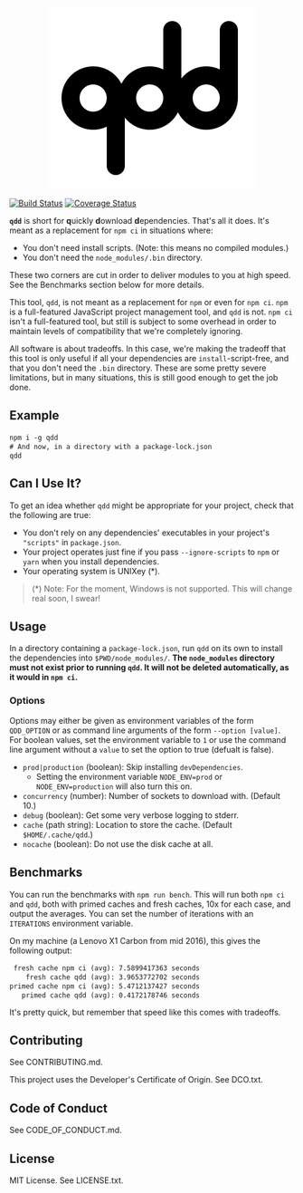 <div align="center">
<img src="./qdd-logo.svg"/>
</div>

[![Build Status](https://travis-ci.org/bengl/qdd.svg?branch=master)](https://travis-ci.org/bengl/qdd)
[![Coverage Status](https://coveralls.io/repos/github/bengl/qdd/badge.svg?branch=master)](https://coveralls.io/github/bengl/qdd?branch=master)


**`qdd`** is short for **q**uickly **d**ownload **d**ependencies. That's all it
does. It's meant as a replacement for `npm ci` in situations where:

* You don't need install scripts. (Note: this means no compiled modules.)
* You don't need the `node_modules/.bin` directory.

These two corners are cut in order to deliver modules to you at high speed. See
the Benchmarks section below for more details.

This tool, `qdd`, is not meant as a replacement for `npm` or even for `npm ci`.
`npm` is a full-featured JavaScript project management tool, and `qdd` is not.
`npm ci` isn't a full-featured tool, but still is subject to some overhead in
order to maintain levels of compatibility that we're completely ignoring.

All software is about tradeoffs. In this case, we're making the tradeoff that
this tool is only useful if all your dependencies are `install`-script-free, and
that you don't need the `.bin` directory. These are some pretty severe
limitations, but in many situations, this is still good enough to get the job
done.

## Example

```
npm i -g qdd
# And now, in a directory with a package-lock.json
qdd
```

## Can I Use It?

To get an idea whether `qdd` might be appropriate for your project, check that
the following are true:

* You don't rely on any dependencies' executables in your project's `"scripts"`
  in `package.json`.
* Your project operates just fine if you pass `--ignore-scripts` to `npm` or
  `yarn` when you install dependencies.
* Your operating system is UNIXey (*).

> (*) Note: For the moment, Windows is not supported. This will change real
> soon, I swear!

## Usage

In a directory containing a `package-lock.json`, run `qdd` on its own to
install the dependencies into `$PWD/node_modules/`. **The `node_modules`
directory must not exist prior to running `qdd`. It will not be deleted
automatically, as it would in `npm ci`.**

### Options

Options may either be given as environment variables of the form `QDD_OPTION` or
as command line arguments of the form `--option [value]`. For boolean values,
set the environment variable to `1` or use the command line argument without a
`value` to set the option to true (defualt is false).

* `prod|production` (boolean): Skip installing `devDependencies`.
  * Setting the environment variable `NODE_ENV=prod` or `NODE_ENV=production`
    will also turn this on.
* `concurrency` (number): Number of sockets to download with. (Default 10.)
* `debug` (boolean): Get some very verbose logging to stderr.
* `cache` (path string): Location to store the cache. (Default
  `$HOME/.cache/qdd`.)
* `nocache` (boolean): Do not use the disk cache at all.

## Benchmarks

You can run the benchmarks with `npm run bench`. This will run both `npm ci` and
`qdd`, both with primed caches and fresh caches, 10x for each case, and output
the averages. You can set the number of iterations with an `ITERATIONS`
environment variable.

On my machine (a Lenovo X1 Carbon from mid 2016), this gives the following
output:

```
 fresh cache npm ci (avg): 7.5899417363 seconds
    fresh cache qdd (avg): 3.9653772702 seconds
primed cache npm ci (avg): 5.4712137427 seconds
   primed cache qdd (avg): 0.4172178746 seconds
```

It's pretty quick, but remember that speed like this comes with tradeoffs.

## Contributing

See CONTRIBUTING.md.

This project uses the Developer's Certificate of Origin. See DCO.txt.

## Code of Conduct

See CODE_OF_CONDUCT.md.

## License

MIT License. See LICENSE.txt.

